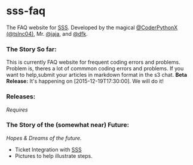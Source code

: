 # sss-faq
The FAQ website for [SSS](https://github.com/whitman-colm/sss). Developed by the magical [@CoderPythonX (@tslnc04)](https://github.com/tslnc04), Mr. [@jaja](https://github.com/jajaio), and [@dfk](https://github.com/donovank).

### The Story So far:
This is currently FAQ website for frequent coding errors and problems. Problem is, theres a lot of commmon coding errors and problems. If you want to help,submit your articles in markdown format in the s3 chat.
**Beta Release:** It's happening on [2015-12-19T17:30:00]. We will do 
it!

### Releases:
*Requires [](sss.skilstak.io)*


### The Story of the **(somewhat near)** Future:
*Hopes & Dreams of the future.*
* Ticket Integration with [SSS](https://github.com/whitman-colm/sss)
* Pictures to help illustrate steps.
